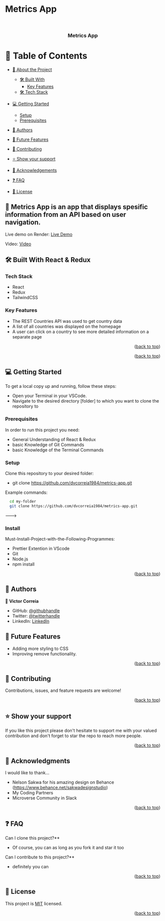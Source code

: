 # Metrics App

<a name="readme-top"></a>

<div align="center">

  <br/>

  <h3><b>Metrics App</b></h3>

</div>

# 📗 Table of Contents

- [📖 About the Project](#about-project)

  - [🛠 Built With](#built-with)
    - [Key Features](#key-features)
  - [🛠 Tech Stack](#tech-stack)

- [💻 Getting Started](#getting-started)
  - [Setup](#setup)
  - [Prerequisites](#prerequisites)
- [👥 Authors](#authors)
- [🔭 Future Features](#future-features)
- [🤝 Contributing](#contributing)
- [⭐️ Show your support](#support)
- [🙏 Acknowledgements](#acknowledgements)
- [❓ FAQ](#faq)
- [📝 License](#license)

## 📖 Metrics App is an app that displays spesific information from an API based on user navigation. 

Live demo on Render: [Live Demo](https://countries-hc2y.onrender.com/)

Video: [Video](https://www.loom.com/share/5b47238316514ea88d135a30003ccbf8?sid=ea93f3d1-6dc3-4cb0-9907-2145c3078b06)

## 🛠 Built With <a name="built-with">React & Redux</a>

### Tech Stack <a name="tech-stack"></a>

  <ul>
    <li>React</li>
    <li>Redux</li>
    <li>TailwindCSS</li>
  </ul>

### Key Features <a name="key-features">

- The REST Countries API was used to get country data
- A list of all countries was displayed on the homepage
- A user can click on a country to see more detailed information on a separate page

<p align="right">(<a href="#readme-top">back to top</a>)</p>

<p align="right">(<a href="#readme-top">back to top</a>)</p>

## 💻 Getting Started <a name="getting-started"></a>

To get a local copy up and running, follow these steps:

- Open your Terminal in your VSCode.
- Navigate to the desired directory [folder] to which you want to clone the repository to


### Prerequisites

In order to run this project you need:

- General Understanding of React & Redux
- basic Knowledge of Git Commands
- basic Knowledge of the Terminal Commands

### Setup

Clone this repository to your desired folder:

- git clone https://github.com/dvcorreia1984/metrics-app.git

Example commands:

```sh
  cd my-folder
  git clone https://github.com/dvcorreia1984/metrics-app.git

```

--->

### Install

Must-Install-Project-with-the-Following-Programmes:

- Prettier Extention in VScode
- Git
- Node.js
- npm install

<p align="right">(<a href="#readme-top">back to top</a>)</p>

## 👥 Authors <a name="authors"></a>

👤 **Victor Correia**

- GitHub: [@githubhandle](https://github.com/dvcorreia1984)
- Twitter: [@twitterhandle](https://twitter.com/dvcorreia1984)
- LinkedIn: [LinkedIn](https://linkedin.com/in/dvcorreia)

## 🔭 Future Features <a name="future-features"></a>

- Adding more styling to CSS
- Improving remove functionality. 

<p align="right">(<a href="#readme-top">back to top</a>)</p>

## 🤝 Contributing <a name="contributing"></a>

Contributions, issues, and feature requests are welcome!


<p align="right">(<a href="#readme-top">back to top</a>)</p>

## ⭐️ Show your support <a name="support"></a>

If you like this project please don't hesitate to support me with your valued contribution and don't forget to star the repo to reach more
people.

<p align="right">(<a href="#readme-top">back to top</a>)</p>

## 🙏 Acknowledgments <a name="acknowledgements"></a>

I would like to thank...

- Nelson Sakwa for his amazing design on Behance (https://www.behance.net/sakwadesignstudio)
- My Coding Partners
- Microverse Community in Slack

<p align="right">(<a href="#readme-top">back to top</a>)</p>

## ❓ FAQ <a name="faq"></a>

Can I clone this project?\*\*

- Of course, you can as long as you fork it and star it too

Can I contribute to this project?\*\*

- definitely you can

<p align="right">(<a href="#readme-top">back to top</a>)</p>

## 📝 License <a name="license"></a>

This project is [MIT](LICENSE) licensed.

<p align="right">(<a href="#readme-top">back to top</a>)</p>